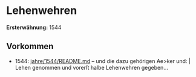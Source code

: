 # Lehenwehren

**Ersterwähnung:** 1544

## Vorkommen
- 1544: [jahre/1544/README.md](../jahre/1544/README.md) – und die dazu gehörigen Ae>ker und: |
Lehen genommen und vorerſt halbe Lehenwehren gegeben...
